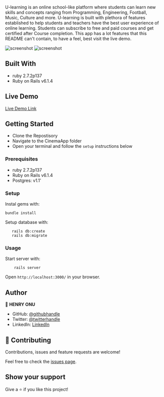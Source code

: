 U-learning is an online school-like platform where students can learn new skills and concepts ranging from Programming, Engineering, Football, Music, Culture and more. U-learning is built with plethora of features established to help students and teachers have the best user experience of online learning. Students can subscribe to free and paid courses and get certified after Course completion. This app has a lot features that this README can't contain,  to have a feel, best visit the live demo.




![screenshot](img/cinema1.png)
![screenshot](img/cinema2.png)




## Built With

- ruby 2.7.2p137
- Ruby on Rails v6.1.4

## Live Demo
[Live Demo Link](https://https://u-learning.herokuapp.com/)





## Getting Started
- Clone the Repostisory
- Navigate to the CinemaApp folder
- Open your terminal and follow the `setup` instructions below

### Prerequisites

- ruby 2.7.2p137
- Ruby on Rails v6.1.4
- Postgres:  v1.1'

### Setup

Instal gems with:

```
bundle install
```

Setup database with:

```
   rails db:create
   rails db:migrate
```


### Usage

Start server with:

```
    rails server
```

Open `http://localhost:3000/` in your browser.



## Author

👤 **HENRY ONU**

- GitHub: [@githubhandle](https://github.com/Henryhaulka)
- Twitter: [@twitterhandle](https://twitter.com/onu_henry)
- LinkedIn: [LinkedIn](https://www.linkedin.com/in/henry-onu)




## 🤝 Contributing

Contributions, issues and feature requests are welcome!

Feel free to check the [issues page](https://github.com/Henryhaulka/u-learning/issues/).

## Show your support

Give a ⭐️ if you like this project!
